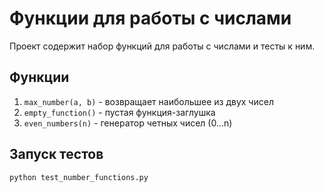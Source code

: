 # Функции для работы с числами

Проект содержит набор функций для работы с числами и тесты к ним.

## Функции

1. `max_number(a, b)` - возвращает наибольшее из двух чисел
2. `empty_function()` - пустая функция-заглушка
3. `even_numbers(n)` - генератор четных чисел (0...n)

## Запуск тестов

```bash
python test_number_functions.py
